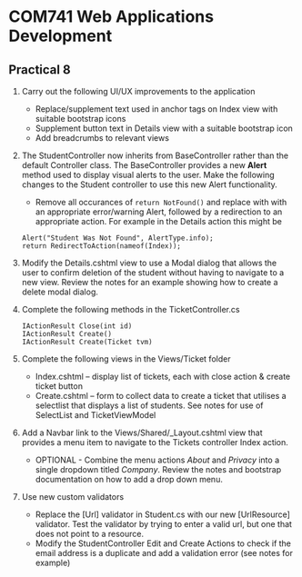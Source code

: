 # COM741 Web Applications Development

## Practical 8

 
1. Carry out the following UI/UX improvements to the application
    * Replace/supplement text used in anchor tags on Index view with suitable bootstrap icons
    * Supplement button text in Details view with a suitable bootstrap icon
    * Add breadcrumbs to relevant views

2. The StudentController now inherits from BaseController rather than the default Controller class. The BaseController provides a new **Alert** method used to display visual alerts to the user. Make the following changes to the Student controller to use this new Alert functionality.
    * Remove all occurances of ```return NotFound()``` and replace with with an appropriate error/warning Alert, followed by a redirection to an appropriate action. For example in the Details action this might be
   
    ```
    Alert("Student Was Not Found", AlertType.info);
    return RedirectToAction(nameof(Index));
    ```

3. Modify the Details.cshtml view to use a Modal dialog that allows the user to confirm deletion of the student without having to navigate to a new view. Review the notes for an example showing how to create a delete modal dialog.

4. Complete the following methods in the TicketController.cs 

    ```
    IActionResult Close(int id) 
    IActionResult Create()
    IActionResult Create(Ticket tvm)
    ```

3. Complete the following views in the Views/Ticket folder
    * Index.cshtml – display list of tickets, each with close action & create ticket button
    * Create.cshtml – form to collect data to create a ticket that utilises a selectlist that displays a list of students. See notes for use of SelectList and TicketViewModel

4. Add a Navbar link to the Views/Shared/_Layout.cshtml view that provides a menu item to navigate to the Tickets controller Index action.
    * OPTIONAL - Combine the menu actions *About* and *Privacy* into a single dropdown titled *Company*. Review the notes and bootstrap documentation on how to add a drop down menu.


5. Use new custom validators
    * Replace the [Url] validator in Student.cs with our new [UrlResource] validator. Test the validator by trying to enter a valid url, but one that does not point to a resource.
    * Modify the StudentController Edit and Create Actions to check if the email address is a duplicate and add a validation error (see notes for example)
